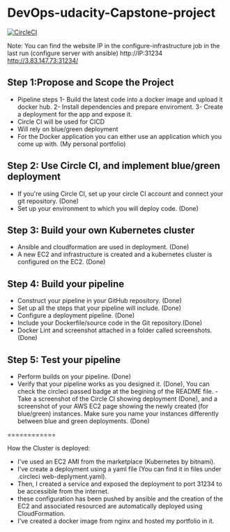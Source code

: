 # DevOps-udacity-Capstone-project

[![CircleCI](https://circleci.com/gh/haliim/DevOps-udacity-Capstone-project/tree/main.svg?style=svg)](https://circleci.com/gh/haliim/DevOps-udacity-Capstone-project/tree/main)

Note: You can find the website IP in the configure-infrastructure job in the last run (configure server with ansible)
http://IP:31234
http://3.83.147.73:31234/

Step 1:Propose and Scope the Project
--------------------------------------
- Pipeline steps
  1- Build the latest code into a docker image and upload it docker hub.
  2- Install dependencies and prepare enviroment.
  3- Create a deployment for the app and expose it.
- Circle CI will be used for CICD
- Will rely on blue/green deployment
- For the Docker application you can either use an application which you come up with. (My personal portfolio)

Step 2: Use Circle CI, and implement blue/green deployment
------------------------------------------------------------
- If you're using Circle CI, set up your circle CI account and connect your git repository. (Done)
- Set up your environment to which you will deploy code. (Done)

Step 3: Build your own Kubernetes cluster
-------------------------------------------
- Ansible and cloudformation are used in deployment. (Done)
- A new EC2 and infrastructure is created and a kubernetes cluster is configured on the EC2. (Done)

Step 4: Build your pipeline
----------------------------
- Construct your pipeline in your GitHub repository. (Done)
- Set up all the steps that your pipeline will include. (Done)
- Configure a deployment pipeline. (Done)
- Include your Dockerfile/source code in the Git repository.(Done)
- Docker Lint and screenshot attached in a folder called screenshots. (Done)

Step 5: Test your pipeline
---------------------------
- Perform builds on your pipeline.  (Done)
- Verify that your pipeline works as you designed it. (Done), You can check the circleci passed badge at the begining of the README file.
-Take a screenshot of the Circle CI showing deployment (Done), and a screenshot of your AWS EC2 page showing the newly created (for blue/green) instances. Make sure you name your instances differently between blue and green deployments. (Done)

============

How the Cluster is deployed:
- I've used an EC2 AMI from the marketplace (Kubernetes by bitnami).
- I've create a deployment using a yaml file (You can find it in files under .circleci web-deplyment.yaml).
- Then, I created a service and exposed the deployment to port 31234 to be accessible from the internet.
- these configuration has been pushed by ansible and the creation of the EC2 and associated resourced are automatically deployed using CloudFormation.
- I've created a docker image from nginx and hosted my portfolio in it.

